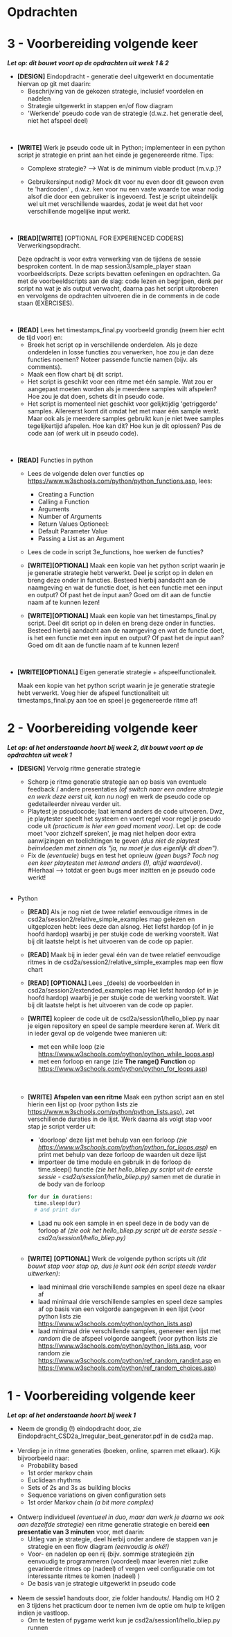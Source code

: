 # Opdrachten


# 3 - Voorbereiding volgende keer
_**Let op: dit bouwt voort op de opdrachten uit week 1 & 2**_
- **[DESIGN]** Eindopdracht - generatie deel uitgewerkt en documentatie hiervan op git met daarin:
  - Beschrijving van de gekozen strategie, inclusief voordelen en nadelen
  - Strategie uitgewerkt in stappen en/of flow diagram
  - 'Werkende' pseudo code van de strategie (d.w.z. het generatie deel, niet het afspeel deel)

<br/>

- **[WRITE]** Werk je pseudo code uit in Python; implementeer in een python script je strategie en print aan het einde je gegenereerde ritme. Tips:
  - Complexe strategie? -->  Wat is de minimum viable product (m.v.p.)?

  - Gebruikersinput nodig? Mock dit voor nu even door dit gewoon even te 'hardcoden' , d.w.z. ken voor nu een vaste waarde toe waar nodig alsof die door een gebruiker is ingevoerd. Test je script uiteindelijk wel uit met verschillende waardes, zodat je weet dat het voor verschillende mogelijke input werkt.

<br/>

- **[READ][WRITE]** [OPTIONAL FOR EXPERIENCED CODERS] Verwerkingsopdracht.

  Deze opdracht is voor extra verwerking van de tijdens de sessie besproken content. In de map session3/sample_player staan voorbeeldscripts. Deze scripts bevatten oefeningen en opdrachten. Ga met de voorbeeldscripts aan de slag: code lezen en begrijpen, denk per script na wat je als output verwacht, daarna pas het script uitproberen en vervolgens de opdrachten uitvoeren die in de comments in de code staan (EXERCISES).

<br/>

- **[READ]** Lees het timestamps_final.py voorbeeld grondig (neem hier echt de tijd voor) en:
  - Breek het script op in verschillende onderdelen. Als je deze onderdelen in losse functies zou verwerken, hoe zou je dan deze functies noemen? Noteer passende functie namen (bijv. als comments).
  - Maak een flow chart bij dit script.
  - Het script is geschikt voor een ritme met één sample. Wat zou er aangepast moeten worden als je meerdere samples wilt afspelen? Hoe zou je dat doen, schets dit in pseudo code.
  - Het script is momenteel niet geschikt voor gelijktijdig 'getriggerde' samples. Allereerst komt dit omdat het met maar één sample werkt. Maar ook als je meerdere samples gebruikt kun je niet twee samples tegelijkertijd afspelen. Hoe kan dit? Hoe kun je dit oplossen? Pas de code aan (of werk uit in pseudo code).

<br/>

- **[READ]** Functies in python
  - Lees de volgende delen over functies op https://www.w3schools.com/python/python_functions.asp, lees:
    - Creating a Function
    - Calling a Function
    - Arguments
    - Number of Arguments
    - Return Values
    Optioneel:
    - Default Parameter Value
    - Passing a List as an Argument

  - Lees de code in script 3e_functions, hoe werken de functies?
  - **[WRITE][OPTIONAL]** Maak een kopie van het python script waarin je je generatie strategie hebt verwerkt. Deel je script op in delen en breng deze onder in functies. Besteed hierbij aandacht aan de naamgeving en wat de functie doet, is het een functie met een input en output? Of past het de input aan? Goed om dit aan de functie naam af te kunnen lezen!
  - **[WRITE][OPTIONAL]** Maak een kopie van het timestamps_final.py script. Deel dit script op in delen en breng deze onder in functies. Besteed hierbij aandacht aan de naamgeving en wat de functie doet, is het een functie met een input en output? Of past het de input aan? Goed om dit aan de functie naam af te kunnen lezen!

<br/>

- **[WRITE][OPTIONAL]** Eigen generatie strategie + afspeelfunctionaleit.

  Maak een kopie van het python script waarin je je generatie strategie hebt verwerkt. Voeg hier de afspeel functionaliteit uit timestamps_final.py aan toe en speel je gegenereerde ritme af!



# 2 - Voorbereiding volgende keer

_**Let op: al het onderstaande hoort bij week 2, dit bouwt voort op de opdrachten uit week 1**_


- **[DESIGN]** Vervolg ritme generatie strategie
  - Scherp je ritme generatie strategie aan op basis van eventuele feedback / andere presentaties _(of switch naar een andere strategie en werk deze eerst uit, kan nu nog)_ en werk de pseudo code op gedetaileerder niveau verder uit.
  - Playtest je pseudocode; laat iemand anders de code uitvoeren. Dwz, je playtester speelt het systeem en voert regel voor regel je pseudo code uit _(practicum is hier een goed moment voor)_. Let op: de code moet 'voor zichzelf spreken', je mag niet helpen door extra aanwijzingen en toelichtingen te geven _(dus niet de playtest beïnvloeden met zinnen als "ja, nu moet je dus eigenlijk dit doen")_.
  - Fix de _(eventuele)_ bugs en test het opnieuw _(geen bugs? Toch nog een keer playtesten met iemand anders (!), altijd waardevol)_. #Herhaal --> totdat er geen bugs meer inzitten en je pseudo code werkt!
<br/><br/>

- Python
  - **[READ]** Als je nog niet de twee relatief eenvoudige ritmes in de csd2a/session2/relative_simple_examples map gelezen en uitgeplozen hebt: lees deze dan alsnog. Het liefst hardop (of in je hoofd hardop) waarbij je per stukje code de werking voorstelt. Wat bij dit laatste helpt is het uitvoeren van de code op papier.
  - **[READ]** Maak bij in ieder geval één van de twee relatief eenvoudige ritmes in de csd2a/session2/relative_simple_examples map een flow chart
  - **[READ]** **[OPTIONAL]** Lees _(deels) de voorbeelden in csd2a/session2/extended_examples map Het liefst hardop (of in je hoofd hardop) waarbij je per stukje code de werking voorstelt. Wat bij dit laatste helpt is het uitvoeren van de code op papier.

  - **[WRITE]** kopieer de code uit de csd2a/session1/hello_bliep.py naar je eigen repository en speel de sample meerdere keren af. Werk dit in ieder geval op de volgende twee manieren uit:
    - met een while loop (zie https://www.w3schools.com/python/python_while_loops.asp)
    - met een forloop en range (zie **The range() Function** op https://www.w3schools.com/python/python_for_loops.asp)  
    <br/><br/>
  - **[WRITE]** **Afspelen van een ritme** Maak een python script aan en stel hierin een lijst op (voor python lists zie https://www.w3schools.com/python/python_lists.asp), zet verschillende duraties in de lijst. Werk daarna als volgt stap voor stap je script verder uit:
    - 'doorloop' deze lijst met behulp van een forloop _(zie https://www.w3schools.com/python/python_for_loops.asp)_ en print met behulp van deze forloop de waarden uit deze lijst
    - importeer de time module en gebruik in de forloop de time.sleep() functie _(zie het hello_bliep.py script uit de eerste sessie - csd2a/session1/hello_bliep.py)_ samen met de duratie in de body van de forloop
     ```python
     for dur in durations:
       time.sleep(dur)
       # and print dur
     ```
    - Laad nu ook een sample in en speel deze in de body van de forloop af _(zie ook het hello_bliep.py script uit de eerste sessie - csd2a/session1/hello_bliep.py)_
    <br/><br/>
  - **[WRITE]** **[OPTIONAL]** Werk de volgende python scripts uit _(dit bouwt stap voor stap op, dus je kunt ook één script steeds verder uitwerken)_:
    - laad minimaal drie verschillende samples en speel deze na elkaar af
    - laad minimaal drie verschillende samples en speel deze samples af op basis van een volgorde aangegeven in een lijst (voor python lists zie https://www.w3schools.com/python/python_lists.asp)
    - laad minimaal drie verschillende samples, genereer een lijst met _random_ die de afspeel volgorde aangeeft (voor python lists zie https://www.w3schools.com/python/python_lists.asp, voor random zie https://www.w3schools.com/python/ref_random_randint.asp en https://www.w3schools.com/python/ref_random_choices.asp)





# 1 - Voorbereiding volgende keer

_**Let op: al het onderstaande hoort bij week 1**_
- Neem de grondig (!) eindopdracht door, zie Eindopdracht_CSD2a_Irregular_beat_generator.pdf in de csd2a map.
<br/><br/>
- Verdiep je in ritme generaties (boeken, online, sparren met elkaar). Kijk bijvoorbeeld naar:
  - Probability based
  - 1st order markov chain
  - Euclidean rhythms
  - Sets of 2s and 3s as building blocks
  - Sequence variations on given configuration sets
  - 1st order Markov chain *(a bit more complex)*
<br/><br/>
- Ontwerp individueel _(eventueel in duo, maar dan werk je daarna ws ook aan dezelfde strategie)_ een ritme generatie strategie en bereid **een presentatie van 3 minuten** voor, met daarin:
  - Uitleg van je strategie, deel hierbij onder andere de stappen van je strategie en een flow diagram *(eenvoudig is oké!)*
  - Voor- en nadelen op een rij (bijv. sommige strategieën zijn eenvoudig te programmeren (voordeel) maar leveren niet zulke gevarieerde ritmes op (nadeel) of vergen veel configuratie om tot interessante ritmes te komen (nadeel) )
  - De basis van je strategie uitgewerkt in pseudo code
<br/><br/>
- Neem de sessie1 handouts door, zie folder handouts/. Handig om HO 2 en 3 tijdens het practicum door te nemen ivm de optie om hulp te krijgen indien je vastloop.
  - Om te testen of pygame werkt kun je csd2a/session1/hello_bliep.py runnen
